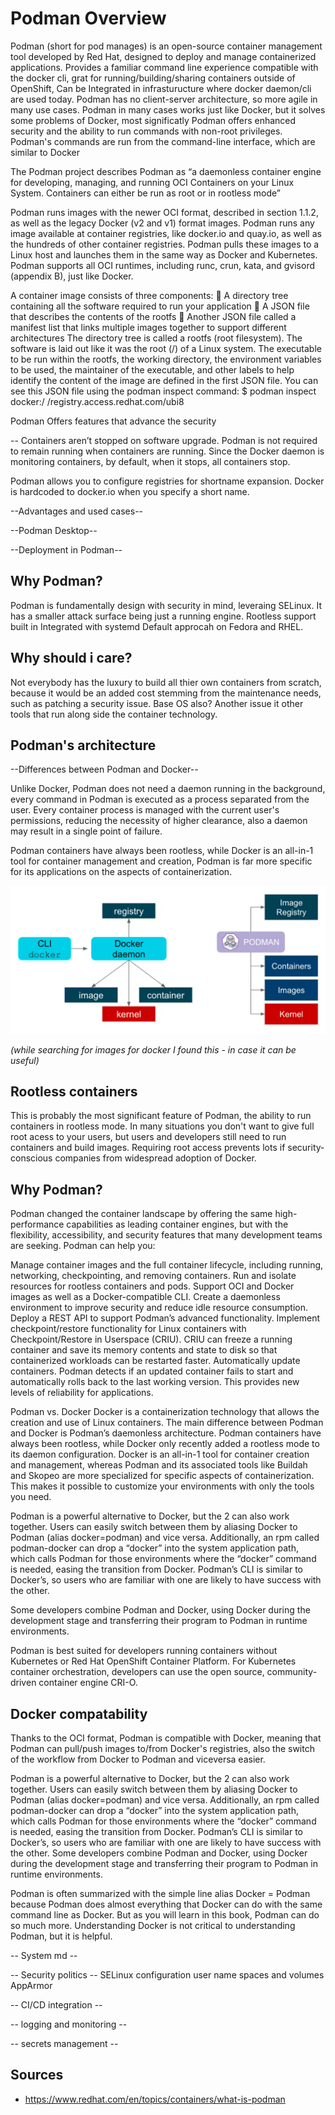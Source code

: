 # Podman Overview
Podman (short for pod manages) is an open-source container management tool developed by Red Hat, designed to deploy and manage containerized applications. Provides a familiar command line experience compatible with the docker cli, grat for running/building/sharing containers outside of OpenShift, Can be Integrated in infrasturucture where docker daemon/cli are used today.
Podman has no client-server architecture, so more agile in many use cases.
Podman in many cases works just like Docker, but it solves some problems of Docker, most significatly Podman offers enhanced security and the ability to run commands with non-root privileges.
Podman's commands are run from the  command-line interface, which are similar to Docker

The Podman project describes Podman as “a daemonless container engine for
developing, managing, and running OCI Containers on your Linux System. Containers can either be run as root or in rootless mode”

Podman runs images with the newer OCI format, described in section 1.1.2, as well
as the legacy Docker (v2 and v1) format images. Podman runs any image available at
container registries, like docker.io and quay.io, as well as the hundreds of other container registries. Podman pulls these images to a Linux host and launches them in the
same way as Docker and Kubernetes. Podman supports all OCI runtimes, including
runc, crun, kata, and gvisord (appendix B), just like Docker.


A container image consists of three components:
 A directory tree containing all the software required to run your application
 A JSON file that describes the contents of the rootfs
 Another JSON file called a manifest list that links multiple images together to
support different architectures
The directory tree is called a rootfs (root filesystem). The software is laid out like it was
the root (/) of a Linux system.
 The executable to be run within the rootfs, the working directory, the environment variables to be used, the maintainer of the executable, and other labels to help
identify the content of the image are defined in the first JSON file. You can see this
JSON file using the podman inspect command:
$ podman inspect docker:/ /registry.access.redhat.com/ubi8

Podman Offers features that advance the security



-- Containers aren’t
stopped on software
upgrade.
Podman is not required to remain running when containers are running. Since the Docker daemon is
monitoring containers, by default, when it stops, all
containers stop.



Podman allows you to configure registries for shortname expansion. Docker is hardcoded to docker.io
when you specify a short name.



--Advantages and used cases--


--Podman Desktop--

--Deployment in Podman--
## Why Podman?  
Podman is fundamentally design with security in mind, leveraing SELinux.
It has a smaller attack surface being just a running engine.
Rootless support built in
Integrated with systemd
Default approcah on Fedora and RHEL.

## Why should i care?
Not everybody has the luxury to build all thier own containers from scratch, because it would be an added cost stemming from the maintenance needs, such as patching a security issue.
Base OS also?
Another issue it other tools that run along side the container technology.


## Podman's architecture
--Differences between Podman and Docker--

Unlike Docker, Podman does not need a daemon running in the background, every command in Podman is executed as a process separated from the user. Every container process is managed with the current user's permissions, reducing the necessity of higher clearance, also a daemon may result in a single point of failure.

Podman containers have always been rootless, while Docker is an all-in-1 tool for container management and creation, Podman is far more specific for its applications on the aspects of containerization.

<p align="center">
  <img src="images/dockerAndPodman.png" alt="Esempio di immagine" />
</p>

_(while searching for images for docker I found this - in case it can be useful)_

## Rootless containers
This is probably the most significant feature of Podman, the ability to run containers in rootless mode.
In many situations you don't want to give full root acess to your users, but users and developers still need to run containers and build images. Requiring root access prevents lots if security-conscious companies from widespread adoption of Docker.


## Why Podman?
Podman changed the container landscape by offering the same high-performance capabilities as leading container engines, but with the flexibility, accessibility, and security features that many development teams are seeking. Podman can help you:

Manage container images and the full container lifecycle, including running, networking, checkpointing, and removing containers.
Run and isolate resources for rootless containers and pods.
Support OCI and Docker images as well as a Docker-compatible CLI.
Create a daemonless environment to improve security and reduce idle resource consumption. 
Deploy a REST API to support Podman’s advanced functionality.
Implement checkpoint/restore functionality for Linux containers with Checkpoint/Restore in Userspace (CRIU). CRIU can freeze a running container and save its memory contents and state to disk so that containerized workloads can be restarted faster.
Automatically update containers. Podman detects if an updated container fails to start and automatically rolls back to the last working version. This provides new levels of reliability for applications. 

Podman vs. Docker
Docker is a containerization technology that allows the creation and use of Linux containers. The main difference between Podman and Docker is Podman’s daemonless architecture. Podman containers have always been rootless, while Docker only recently added a rootless mode to its daemon configuration. Docker is an all-in-1 tool for container creation and management, whereas Podman and its associated tools like Buildah and Skopeo are more specialized for specific aspects of containerization. This makes it possible to customize your environments with only the tools you need.

Podman is a powerful alternative to Docker, but the 2 can also work together. Users can easily switch between them by aliasing Docker to Podman (alias docker=podman) and vice versa. Additionally, an rpm called podman-docker can drop a “docker” into the system application path, which calls Podman for those environments where the “docker” command is needed, easing the transition from Docker. Podman’s CLI is similar to Docker’s, so users who are familiar with one are likely to have success with the other.

Some developers combine Podman and Docker, using Docker during the development stage and transferring their program to Podman in runtime environments.

Podman is best suited for developers running containers without Kubernetes or Red Hat OpenShift Container Platform. For Kubernetes container orchestration, developers can use the open source, community-driven container engine CRI-O.


## Docker compatability
Thanks to the OCI format, Podman is compatible with Docker, meaning that Podman can pull/push images to/from Docker's registries, also the switch of the workflow from Docker to Podman and viceversa easier.

Podman is a powerful alternative to Docker, but the 2 can also work together. Users can easily switch between them by aliasing Docker to Podman (alias docker=podman) and vice versa. Additionally, an rpm called podman-docker can drop a “docker” into the system application path, which calls Podman for those environments where the “docker” command is needed, easing the transition from Docker. Podman’s CLI is similar to Docker’s, so users who are familiar with one are likely to have success with the other.
Some developers combine Podman and Docker, using Docker during the development stage and transferring their program to Podman in runtime environments.

Podman is
often summarized with the simple line alias Docker = Podman because Podman does almost everything that Docker can do with the same command line as Docker. But as
you will learn in this book, Podman can do so much more. Understanding Docker is
not critical to understanding Podman, but it is helpful.




--  System md --


-- Security politics -- 
SELinux configuration user name spaces and volumes
AppArmor




-- CI/CD integration --

-- logging and monitoring -- 


-- secrets management --










## Sources
- https://www.redhat.com/en/topics/containers/what-is-podman
